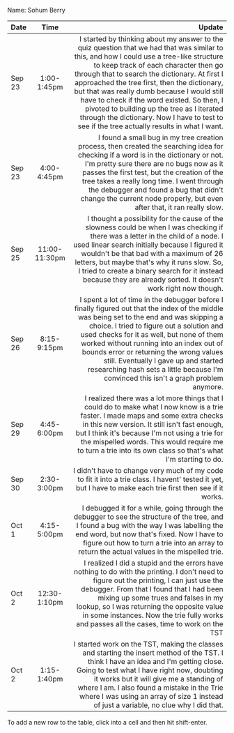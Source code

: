 Name: Sohum Berry

| Date   |     Time      |                                                                                                                                                                                                                                                                                                                                                                                                                                                                                                                         Update |
|:-------|:-------------:|-------------------------------------------------------------------------------------------------------------------------------------------------------------------------------------------------------------------------------------------------------------------------------------------------------------------------------------------------------------------------------------------------------------------------------------------------------------------------------------------------------------------------------:|
| Sep 23 |  1:00-1:45pm  | I started by thinking about my answer to the quiz question that we had that was similar to this, and how I could use a tree-like structure to keep track of each character then go through that to search the dictionary. At first I approached the tree first, then the dictionary, but that was really dumb because I would still have to check if the word existed. So then, I pivoted to building up the tree as I iterated through the dictionary. Now I have to test to see if the tree actually results in what I want. |
| Sep 23 |  4:00-4:45pm  |                                                                                                                              I found a small bug in my tree creation process, then created the searching idea for checking if a word is in the dictionary or not. I'm pretty sure there are no bugs now as it passes the first test, but the creation of the tree takes a really long time. I went through the debugger and found a bug that didn't change the current node properly, but even after that, it ran really slow. |
| Sep 25 | 11:00-11:30pm |                                                                                                                             I thought a possibility for the cause of the slowness could be when I was checking if there was a letter in the child of a node. I used linear search initially because I figured it wouldn't be that bad with a maximum of 26 letters, but maybe that's why it runs slow. So, I tried to create a binary search for it instead because they are already sorted. It doesn't work right now though. |
| Sep 26 |  8:15-9:15pm  |                                                                  I spent a lot of time in the debugger before I finally figured out that the index of the middle was being set to the end and was skipping a choice. I tried to figure out a solution and used checks for it as well, but none of them worked without running into an index out of bounds error or returning the wrong values still. Eventually I gave up and started researching hash sets a little because I'm convinced this isn't a graph problem anymore. |
| Sep 29 |  4:45-6:00pm  |                                                                                                                                                                          I realized there was a lot more things that I could do to make what I now know is a trie faster. I made maps and some extra checks in this new version. It still isn't fast enough, but I think it's because I'm not using a trie for the mispelled words. This would require me to turn a trie into its own class so that's what I'm starting to do. |
| Sep 30 |  2:30-3:00pm  |                                                                                                                                                                                                                                                                                                                                                                    I didn't have to change very much of my code to fit it into a trie class. I havent' tested it yet, but I have to make each trie first then see if it works. |
| Oct 1  |  4:15-5:00pm  |                                                                                                                                                                                                                                        I debugged it for a while, going through the debugger to see the structure of the tree, and I found a bug with the way I was labelling the end word, but now that's fixed. Now I have to figure out how to turn a trie into an array to return the actual values in the mispelled trie. |
| Oct 2  | 12:30-1:10pm  |                                                                                                                                                       I realized I did a stupid and the errors have nothing to do with the printing. I don't need to figure out the printing, I can just use the debugger. From that I found that I had been mixing up some trues and falses in my lookup, so I was returning the opposite value in some instances. Now the trie fully works and passes all the cases, time to work on the TST |
| Oct 2  |  1:15-1:40pm  |                                                                                                                                                        I started work on the TST, making the classes and starting the insert method of the TST. I think I have an idea and I'm getting close. Going to test what I have right now, doubting it works but it will give me a standing of where I am. I also found a mistake in the Trie where I was using an array of size 1 instead of just a variable, no clue why I did that. |


To add a new row to the table, click into a cell and then hit shift-enter.